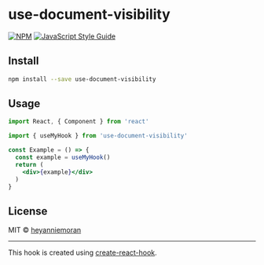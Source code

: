 # use-document-visibility

> 

[![NPM](https://img.shields.io/npm/v/use-document-visibility.svg)](https://www.npmjs.com/package/use-document-visibility) [![JavaScript Style Guide](https://img.shields.io/badge/code_style-standard-brightgreen.svg)](https://standardjs.com)

## Install

```bash
npm install --save use-document-visibility
```

## Usage

```jsx
import React, { Component } from 'react'

import { useMyHook } from 'use-document-visibility'

const Example = () => {
  const example = useMyHook()
  return (
    <div>{example}</div>
  )
}
```

## License

MIT © [heyanniemoran](https://github.com/heyanniemoran)

---

This hook is created using [create-react-hook](https://github.com/hermanya/create-react-hook).
